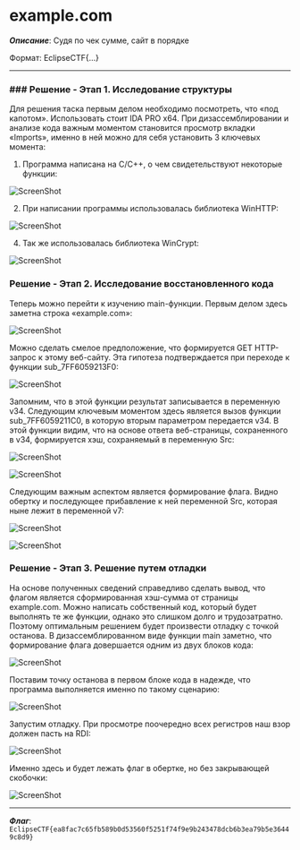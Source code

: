 # example.com

***Описание***: Судя по чек сумме, сайт в порядке

Формат: EclipseCTF{...}

---
### ### Решение - Этап 1. Исследование структуры

Для решения таска первым делом необходимо посмотреть, что «под капотом». Использовать стоит IDA PRO x64. При дизассемблировании и анализе кода важным моментом становится просмотр вкладки «Imports», именно в ней можно для себя установить 3 ключевых момента:

1. Программа написана на C/C++, о чем свидетельствуют некоторые функции:

![ScreenShot](screenshots/example.com-1.png)

2. При написании программы использовалась библиотека WinHTTP:

![ScreenShot](screenshots/example.com-2.png)

4. Так же использовалась библиотека WinCrypt:

![ScreenShot](screenshots/example.com-3.png)

### Решение - Этап 2. Исследование восстановленного кода

Теперь можно перейти к изучению main-функции. Первым делом здесь заметна строка «example.com»:

![ScreenShot](screenshots/example.com-4.png)

Можно сделать смелое предположение, что формируется GET HTTP-запрос к этому веб-сайту. Эта гипотеза подтверждается при переходе к функции sub\_7FF6059213F0:

![ScreenShot](screenshots/example.com-5.png)

Запомним, что в этой функции результат записывается в переменную v34. Следующим ключевым моментом здесь является вызов функции sub\_7FF6059211C0, в которую вторым параметром передается v34. В этой функции видим, что на основе ответа веб-страницы, сохраненного в v34, формируется хэш, сохраняемый в переменную Src:

![ScreenShot](screenshots/example.com-6.png)

![ScreenShot](screenshots/example.com-7.png)

Следующим важным аспектом является формирование флага. Видно обертку и последующее прибавление к ней переменной Src, которая ныне лежит в переменной v7:

![ScreenShot](screenshots/example.com-8.png)

![ScreenShot](screenshots/example.com-9.png)

### Решение - Этап 3. Решение путем отладки

На основе полученных сведений справедливо сделать вывод, что флагом является сформированная хэш-сумма от страницы example.com. Можно написать собственный код, который будет выполнять те же функции, однако это слишком долго и трудозатратно. Поэтому оптимальным решением будет произвести отладку с точкой останова. В дизассемблированном виде функции main заметно, что формирование флага довершается одним из двух блоков кода:

![ScreenShot](screenshots/example.com-10.png)

Поставим точку останова в первом блоке кода в надежде, что программа выполняется именно по такому сценарию:

![ScreenShot](screenshots/example.com-11.png)

Запустим отладку. При просмотре поочередно всех регистров наш взор должен пасть на RDI:

![ScreenShot](screenshots/example.com-12.png)

Именно здесь и будет лежать флаг в обертке, но без закрывающей скобочки:

![ScreenShot](screenshots/example.com-13.png)

---

***Флаг***: `EclipseCTF{ea8fac7c65fb589b0d53560f5251f74f9e9b243478dcb6b3ea79b5e36449c8d9}`
